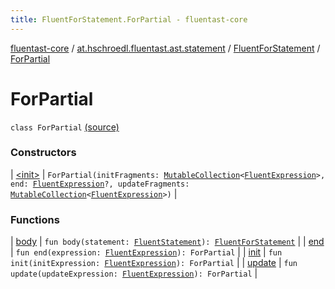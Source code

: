 ```yaml
---
title: FluentForStatement.ForPartial - fluentast-core
---
```


[fluentast-core](../../../index.html) / [at.hschroedl.fluentast.ast.statement](../../index.html) / [FluentForStatement](../index.html) / [ForPartial](.)

# ForPartial

`class ForPartial` [(source)](http://github.com/hschroedl/fluentast/tree/master/core/at.hschroedl.fluentast/ast/statement/ForStatement.kt#L21)

### Constructors

| [&lt;init&gt;](-init-.html) | `ForPartial(initFragments: `[`MutableCollection`](https://kotlinlang.org/api/latest/jvm/stdlib/kotlin.collections/-mutable-collection/index.html)`<`[`FluentExpression`](../../../at.hschroedl.fluentast.ast.expression/-fluent-expression/index.html)`>, end: `[`FluentExpression`](../../../at.hschroedl.fluentast.ast.expression/-fluent-expression/index.html)`?, updateFragments: `[`MutableCollection`](https://kotlinlang.org/api/latest/jvm/stdlib/kotlin.collections/-mutable-collection/index.html)`<`[`FluentExpression`](../../../at.hschroedl.fluentast.ast.expression/-fluent-expression/index.html)`>)` |

### Functions

| [body](body.html) | `fun body(statement: `[`FluentStatement`](../../-fluent-statement/index.html)`): `[`FluentForStatement`](../index.html) |
| [end](end.html) | `fun end(expression: `[`FluentExpression`](../../../at.hschroedl.fluentast.ast.expression/-fluent-expression/index.html)`): ForPartial` |
| [init](init.html) | `fun init(initExpression: `[`FluentExpression`](../../../at.hschroedl.fluentast.ast.expression/-fluent-expression/index.html)`): ForPartial` |
| [update](update.html) | `fun update(updateExpression: `[`FluentExpression`](../../../at.hschroedl.fluentast.ast.expression/-fluent-expression/index.html)`): ForPartial` |

